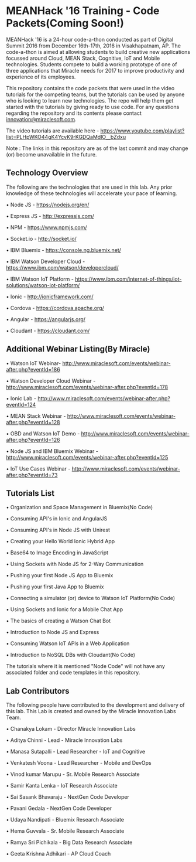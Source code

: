 # MEANHack '16 Training - Code Packets(Coming Soon!)

MEANHack '16 is a 24-hour code-a-thon conducted as part of Digital Summit 2016 from December 16th-17th, 2016 in Visakhapatnam, AP. The code-a-thon is aimed at allowing students to build creative new applications focussed around Cloud, MEAN Stack, Cognitive, IoT and Mobile technologies. Students compete to build a working prototype of one of three applications that Miracle needs for 2017 to improve productivity and experience of its employees.

This repository contains the code packets that were used in the video tutorials for the competing teams, but the tutorials can be used by anyone who is looking to learn new technologies. The repo will help them get started with the tutorials by giving ready to use code. For any questions regarding the repository and its contents please contact innovation@miraclesoft.com.

The video tutorials are available here - https://www.youtube.com/playlist?list=PLHpWKO44gK4YcvK9rKGDQaMdlO__bZdxu

Note : The links in this repository are as of the last commit and may change (or) become unavailable in the future.

## Technology Overview

The following are the technologies that are used in this lab. Any prior knowledge of these technologies will accelerate your pace of learning.

• Node JS - https://nodejs.org/en/

• Express JS - http://expressjs.com/

• NPM - https://www.npmjs.com/

• Socket.io - http://socket.io/

• IBM Bluemix - https://console.ng.bluemix.net/

• IBM Watson Developer Cloud - https://www.ibm.com/watson/developercloud/

• IBM Watson IoT Platform - https://www.ibm.com/internet-of-things/iot-solutions/watson-iot-platform/

• Ionic - http://ionicframework.com/

• Cordova - https://cordova.apache.org/

• Angular - https://angularjs.org/

• Cloudant - https://cloudant.com/

## Additional Webinar Listing(By Miracle)

• Watson IoT Webinar- http://www.miraclesoft.com/events/webinar-after.php?eventId=186

• Watson Developer Cloud Webinar - http://www.miraclesoft.com/events/webinar-after.php?eventId=178

• Ionic Lab - http://www.miraclesoft.com/events/webinar-after.php?eventId=124

• MEAN Stack Webinar - http://www.miraclesoft.com/events/webinar-after.php?eventId=128

• OBD and Watson IoT Demo - http://www.miraclesoft.com/events/webinar-after.php?eventId=126

• Node JS and IBM Bluemix Webinar - http://www.miraclesoft.com/events/webinar-after.php?eventId=125

• IoT Use Cases Webinar - http://www.miraclesoft.com/events/webinar-after.php?eventId=73

## Tutorials List

• Organization and Space Management in Bluemix(No Code)

• Consuming API's in Ionic and AngularJS

• Consuming API's in Node JS with Unirest

• Creating your Hello World Ionic Hybrid App

• Base64 to Image Encoding in JavaScript

• Using Sockets with Node JS for 2-Way Communication

• Pushing your first Node JS App to Bluemix

• Pushing your first Java App to Bluemix

• Connecting a simulator (or) device to Watson IoT Platform(No Code)

• Using Sockets and Ionic for a Mobile Chat App

• The basics of creating a Watson Chat Bot

• Introduction to Node JS and Express

• Consuming Watson IoT APIs in a Web Application

• Introduction to NoSQL DBs with Cloudant(No Code)

The tutorials where it is mentioned "Node Code" will not have any associated folder and code templates in this repository. 

## Lab Contributors

The following people have contributed to the development and delivery of this lab. This Lab is created and owned by the Miracle Innovation Labs Team.

• Chanakya Lokam - Director Miracle Innovation Labs

• Aditya Chinni - Lead - Miracle Innovation Labs

• Manasa Sutapalli - Lead Researcher - IoT and Cognitive

• Venkatesh Voona - Lead Researcher - Mobile and DevOps

• Vinod kumar Marupu - Sr. Mobile Research Associate

• Samir Kanta Lenka - IoT Research Associate

• Sai Sasank Bhavaraju - NextGen Code Developer

• Pavani Gedala - NextGen Code Developer

• Udaya Nandipati - Bluemix Research Associate

• Hema Guvvala - Sr. Mobile Research Associate

• Ramya Sri Pichikala - Big Data Research Associate

• Geeta Krishna Adhikari - AP Cloud Coach
